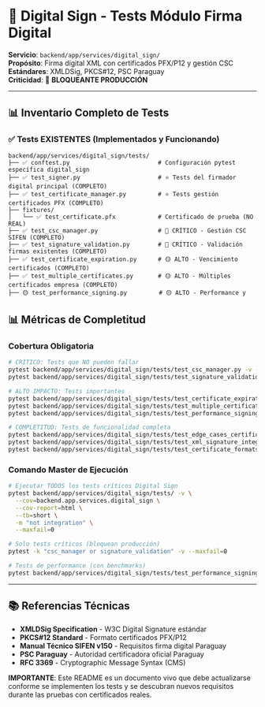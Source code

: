 # 🔐 Digital Sign - Tests Módulo Firma Digital

**Servicio**: `backend/app/services/digital_sign/`  
**Propósito**: Firma digital XML con certificados PFX/P12 y gestión CSC  
**Estándares**: XMLDSig, PKCS#12, PSC Paraguay  
**Criticidad**: 🔴 **BLOQUEANTE PRODUCCIÓN**

---

## 📊 **Inventario Completo de Tests**

### ✅ **Tests EXISTENTES (Implementados y Funcionando)**
```
backend/app/services/digital_sign/tests/
├── ✅ conftest.py                         # Configuración pytest específica digital_sign
├── ✅ test_signer.py                      # ⭐ Tests del firmador digital principal (COMPLETO)
├── ✅ test_certificate_manager.py         # ⭐ Tests gestión certificados PFX (COMPLETO)
├── fixtures/
│   └── ✅ test_certificate.pfx            # Certificado de prueba (NO REAL)
├── ✅ test_csc_manager.py                 # 🔴 CRÍTICO - Gestión CSC SIFEN (COMPLETO)
├── ✅ test_signature_validation.py        # 🔴 CRÍTICO - Validación firmas existentes (COMPLETO)
├── ✅ test_certificate_expiration.py      # 🟡 ALTO - Vencimiento certificados (COMPLETO)
├── ✅ test_multiple_certificates.py       # 🟡 ALTO - Múltiples certificados empresa (COMPLETO)
├── 🟡 test_performance_signing.py         # 🟡 ALTO - Performance y 
```


## 📊 **Métricas de Completitud**

### **Cobertura Obligatoria**
```bash
# CRÍTICO: Tests que NO pueden fallar
pytest backend/app/services/digital_sign/tests/test_csc_manager.py -v --tb=short
pytest backend/app/services/digital_sign/tests/test_signature_validation.py -v --tb=short

# ALTO IMPACTO: Tests importantes
pytest backend/app/services/digital_sign/tests/test_certificate_expiration.py -v
pytest backend/app/services/digital_sign/tests/test_multiple_certificates.py -v
pytest backend/app/services/digital_sign/tests/test_performance_signing.py -v

# COMPLETITUD: Tests de funcionalidad completa
pytest backend/app/services/digital_sign/tests/test_edge_cases_certificates.py -v
pytest backend/app/services/digital_sign/tests/test_xml_signature_integration.py -v
pytest backend/app/services/digital_sign/tests/test_certificate_formats.py -v
```


### **Comando Master de Ejecución**
```bash
# Ejecutar TODOS los tests críticos Digital Sign
pytest backend/app/services/digital_sign/tests/ -v \
  --cov=backend.app.services.digital_sign \
  --cov-report=html \
  --tb=short \
  -m "not integration" \
  --maxfail=0

# Solo tests críticos (bloquean producción)
pytest -k "csc_manager or signature_validation" -v --maxfail=0

# Tests de performance (con benchmarks)
pytest backend/app/services/digital_sign/tests/test_performance_signing.py -v --benchmark-only
```

---

## 📚 **Referencias Técnicas**

- **XMLDSig Specification** - W3C Digital Signature estándar
- **PKCS#12 Standard** - Formato certificados PFX/P12  
- **Manual Técnico SIFEN v150** - Requisitos firma digital Paraguay
- **PSC Paraguay** - Autoridad certificadora oficial Paraguay
- **RFC 3369** - Cryptographic Message Syntax (CMS)

**IMPORTANTE**: Este README es un documento vivo que debe actualizarse conforme se implementen los tests y se descubran nuevos requisitos durante las pruebas con certificados reales.